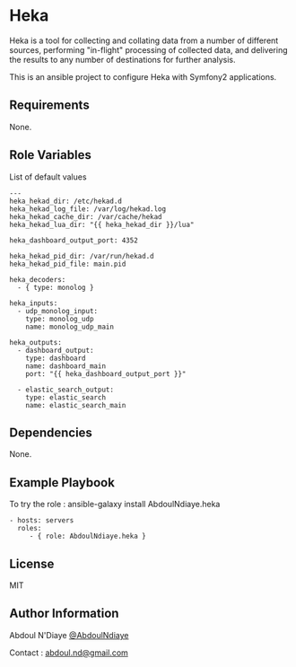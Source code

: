 Heka
====

Heka is a tool for collecting and collating data from a number of different sources, performing "in-flight" processing of collected data, and delivering the results to any number of destinations for further analysis.

This is an ansible project to configure Heka with Symfony2 applications.

Requirements
------------

None.

Role Variables
--------------

List of default values

    ---
    heka_hekad_dir: /etc/hekad.d
    heka_hekad_log_file: /var/log/hekad.log
    heka_hekad_cache_dir: /var/cache/hekad
    heka_hekad_lua_dir: "{{ heka_hekad_dir }}/lua"

    heka_dashboard_output_port: 4352

    heka_hekad_pid_dir: /var/run/hekad.d
    heka_hekad_pid_file: main.pid

    heka_decoders:
      - { type: monolog }

    heka_inputs:
      - udp_monolog_input:
        type: monolog_udp
        name: monolog_udp_main

    heka_outputs:
      - dashboard_output:
        type: dashboard
        name: dashboard_main
        port: "{{ heka_dashboard_output_port }}"

      - elastic_search_output:
        type: elastic_search
        name: elastic_search_main



Dependencies
------------

None.

Example Playbook
----------------

To try the role : ansible-galaxy install AbdoulNdiaye.heka

    - hosts: servers
      roles:
         - { role: AbdoulNdiaye.heka }

License
-------

MIT

Author Information
------------------

Abdoul N'Diaye [@AbdoulNdiaye](https://twitter.com/AbdoulNDiaye)

Contact : <abdoul.nd@gmail.com>
